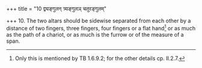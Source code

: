 +++
title = "10 द्व्यङ्गुलन् त्र्यङ्गुलञ् चतुरङ्गुलम्"

+++
10. The two altars should be sidewise separated from each other by a distance of two fingers, three fingers, four fingers or a flat hand[^1] or as much as the path of a chariot, or as much is the furrow or of the measure of a span.  


[^1]: Only this is mentioned by TB 1.6.9.2; for the other details cp. II.2.7.
